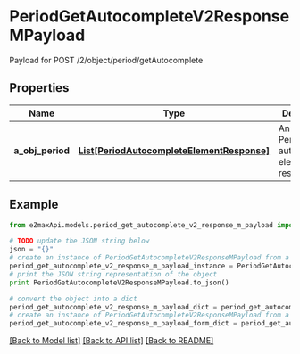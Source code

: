 # PeriodGetAutocompleteV2ResponseMPayload

Payload for POST /2/object/period/getAutocomplete

## Properties

Name | Type | Description | Notes
------------ | ------------- | ------------- | -------------
**a_obj_period** | [**List[PeriodAutocompleteElementResponse]**](PeriodAutocompleteElementResponse.md) | An array of Period autocomplete element response. | 

## Example

```python
from eZmaxApi.models.period_get_autocomplete_v2_response_m_payload import PeriodGetAutocompleteV2ResponseMPayload

# TODO update the JSON string below
json = "{}"
# create an instance of PeriodGetAutocompleteV2ResponseMPayload from a JSON string
period_get_autocomplete_v2_response_m_payload_instance = PeriodGetAutocompleteV2ResponseMPayload.from_json(json)
# print the JSON string representation of the object
print PeriodGetAutocompleteV2ResponseMPayload.to_json()

# convert the object into a dict
period_get_autocomplete_v2_response_m_payload_dict = period_get_autocomplete_v2_response_m_payload_instance.to_dict()
# create an instance of PeriodGetAutocompleteV2ResponseMPayload from a dict
period_get_autocomplete_v2_response_m_payload_form_dict = period_get_autocomplete_v2_response_m_payload.from_dict(period_get_autocomplete_v2_response_m_payload_dict)
```
[[Back to Model list]](../README.md#documentation-for-models) [[Back to API list]](../README.md#documentation-for-api-endpoints) [[Back to README]](../README.md)


